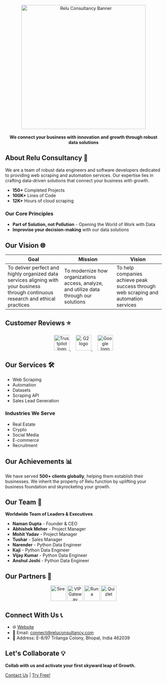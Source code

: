 <p align="center">
    <a href="https://www.reluconsultancy.com" target="_blank"><img src="https://cdn.prod.website-files.com/65d7787caae19304122b9284/65dab1f5c90e9c01aaa96f04_Logo.png" alt="Relu Consultancy Banner" width="400"></a>
    <br />
    <br />
    <b>We connect your business with innovation and growth through robust data solutions</b>
</p>

## About Relu Consultancy 🚀

We are a team of robust data engineers and software developers dedicated to providing web scraping and automation services. Our expertise lies in crafting data-driven solutions that connect your business with growth.

- **150+** Completed Projects
- **100K+** Lines of Code
- **12K+** Hours of cloud scraping

### Our Core Principles
- **Part of Solution, not Pollution** - Opening the World of Work with Data
- **Improvise your decision-making** with our data solutions

## Our Vision 🌐

| Goal | Mission | Vision |
|------|---------|--------|
| To deliver perfect and highly organized data services aligning with your business through continuous research and ethical practices | To modernize how organizations access, analyze, and utilize data through our solutions | To help companies achieve peak success through web scraping and automation services |

## Customer Reviews ⭐

<div align="center">
    <a href="https://www.trustpilot.com/review/reluconsultancy.com" target="_blank">
        <img src="https://cdn.prod.website-files.com/65d7787caae19304122b9284/66c86d0be116678723864726_trustpilot.webp" alt="Trustpilot logo" height="50">
    </a>
    &nbsp;&nbsp;&nbsp;
    <a href="https://www.g2.com/products/relu-consultancy/reviews" target="_blank">
        <img src="https://cdn.prod.website-files.com/65d7787caae19304122b9284/66c86d0c859a66cd2f10d63b_google.webp" alt="G2 logo" height="50">
    </a>
    &nbsp;&nbsp;&nbsp;
    <a href="https://g.co/kgs/P7VxVjB" target="_blank">
        <img src="https://cdn.prod.website-files.com/65d7787caae19304122b9284/66c86d0be9d061a47892ae0a_google-logo.webp" alt="Google logo" height="50">
    </a>
</div>

## Our Services 🛠️

- Web Scraping
- Automation
- Datasets
- Scraping API
- Sales Lead Generation

### Industries We Serve
- Real Estate
- Crypto
- Social Media
- E-commerce
- Recruitment

## Our Achievements 📊

We have served **500+ clients globally**, helping them establish their businesses. We inherit the property of Relu function by uplifting your business foundation and skyrocketing your growth.

## Our Team 👥

**Worldwide Team of Leaders & Executives**

- **Naman Gupta** - Founder & CEO
- **Abhishek Meher** - Project Manager
- **Mohit Yadav** - Project Manager
- **Tushar** - Sales Manager
- **Narender** - Python Data Engineer
- **Kaji** - Python Data Engineer
- **Vijay Kumar** - Python Data Engineer
- **Anshul Joshi** - Python Data Engineer

## Our Partners 🤝

<div align="center">
    <img src="https://www.reluconsultancy.com/static/media/5ire.4c5c5a3c0e4a5d3a7d8a.png" height="50" alt="5ire">
    <img src="https://www.reluconsultancy.com/static/media/vip_gateway.5e9a7f3f3c3b3a3d3e3f.png" height="50" alt="VIP Gateway">
    <img src="https://www.reluconsultancy.com/static/media/runa.5e9a7f3f3c3b3a3d3e3f.png" height="50" alt="Runa">
    <img src="https://www.reluconsultancy.com/static/media/quizlet.5e9a7f3f3c3b3a3d3e3f.png" height="50" alt="Quizlet">
    <!-- Add more partner logos as needed -->
</div>

## Connect With Us 📞

- 🌐 [Website](https://www.reluconsultancy.com)
- 📧 Email: connect@reluconsultancy.com
- 📍 Address: E-8/97 Trilanga Colony, Bhopal, India 462039

## Let's Collaborate 💡

**Collab with us and activate your first skyward leap of Growth.**

[Contact Us](https://www.reluconsultancy.com/contact) | [Try Free!](https://www.reluconsultancy.com)
